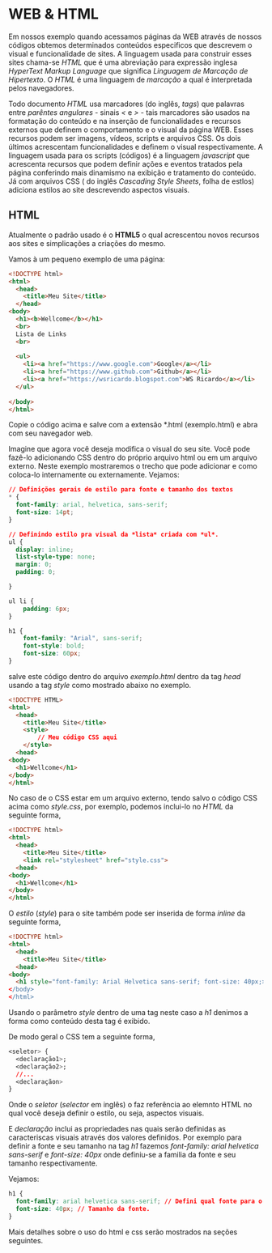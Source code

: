 # WEB & HTML

Em nossos exemplo quando acessamos páginas da WEB através de nossos códigos obtemos determinados conteúdos especificos que descrevem o visual e funcionalidade de sites. A linguagem usada para construir esses sites chama-se *HTML* que é uma abreviação para expressão inglesa *HyperText Markup Language* que significa *Linguagem de Marcação de Hipertexto*. O *HTML* é uma linguagem de *marcação* a qual é interpretada pelos navegadores. 

Todo documento *HTML* usa marcadores (do inglês, *tags*) que palavras entre *parêntes angulares* - sinais *<* e *>* - tais marcadores são usados na formatação do conteúdo e na inserção de funcionalidades e recursos externos que definem o comportamento e o visual da página WEB. Esses recursos podem ser imagens, vídeos, scripts e arquivos CSS. Os dois últimos acrescentam funcionalidades e definem o visual respectivamente. A linguagem usada para os scripts (códigos) é a linguagem *javascript* que acrescenta recursos que podem definir ações e eventos tratados pela página conferindo mais dinamismo na exibição e tratamento do conteúdo. Já com arquivos CSS ( do inglês *Cascading Style Sheets*, folha de estlos) adiciona estilos ao site descrevendo aspectos visuais.

## HTML

Atualmente o padrão usado é o **HTML5** o qual acrescentou novos recursos aos sites e simplicações a criações do mesmo.

Vamos à um pequeno exemplo de uma página:

```html
<!DOCTYPE html>
<html>
  <head>
    <title>Meu Site</title>
  </head>
<body>
  <h1><b>Wellcome</b></h1>
  <br>
  Lista de Links
  <br>
  
  <ul>
    <li><a href="https://www.google.com">Google</a></li>
    <li><a href="https://www.github.com">Github</a></li>
    <li><a href="https://wsricardo.blogspot.com">WS Ricardo</a></li>
  </ul>	
 
</body>
</html>
```

Copie o código acima e salve com a extensão *.html (exemplo.html) e abra com seu navegador web.

Imagine que agora você deseja modifica o visual do seu site. Você pode fazê-lo adicionando CSS dentro do próprio arquivo html ou em um arquivo externo. Neste exemplo mostraremos o trecho que pode adicionar e como coloca-lo internamente ou externamente.
Vejamos:

```css
// Definições gerais de estilo para fonte e tamanho dos textos
* {
  font-family: arial, helvetica, sans-serif;
  font-size: 14pt;
}

// Definindo estilo pra visual da *lista* criada com *ul*.
ul {
  display: inline;
  list-style-type: none;
  margin: 0;
  padding: 0;

}

ul li {
	padding: 6px;
}

h1 {
	font-family: "Arial", sans-serif;
	font-style: bold;
	font-size: 60px;
}

```

salve este código dentro do arquivo *exemplo.html* dentro da tag *head* usando a tag *style* como mostrado abaixo no exemplo.

```html
<!DOCTYPE HTML>
<html>
  <head>
    <title>Meu Site</title>
    <style>
        // Meu código CSS aqui
    </style>
  <head>
<body>
  <h1>Wellcome</h1>
</body>
</html>
```

No caso de o CSS estar em um arquivo externo, tendo salvo o código CSS acima como *style.css*, por exemplo, podemos inclui-lo no *HTML* da seguinte forma,

```html
<!DOCTYPE html>
<html>
  <head>
    <title>Meu Site</title>
    <link rel="stylesheet" href="style.css">
  <head>
<body>
  <h1>Wellcome</h1>
</body>
</html>

```

O *estilo* (*style*) para o site também pode ser inserida de forma *inline* da seguinte forma,

```html
<!DOCTYPE html>
<html>
  <head>
    <title>Meu Site</title>
  <head>
<body>
  <h1 style="font-family: Arial Helvetica sans-serif; font-size: 40px;>Wellcome</h1>
</body>
</html>
```

Usando o parâmetro *style* dentro de uma tag neste caso a *h1* denimos a forma como conteúdo desta tag é exibido.

De modo geral o CSS tem a seguinte forma,

```css
<seletor> { 
  <declaração1>; 
  <declaração2>;
  //...
  <declaraçãon>
}
```

Onde o *seletor* (*selector* em inglês) o faz referência ao elemnto HTML no qual você deseja definir o estilo, ou seja, aspectos visuais. 

E *declaração* inclui as propriedades nas quais serão definidas as caracteriscas visuais através dos valores definidos. Por exemplo para definir a fonte e seu tamanho na tag *h1* fazemos *font-family: arial helvetica sans-serif* e *font-size: 40px* onde definiu-se a familia da fonte e seu tamanho respectivamente.

Vejamos:

```css
h1 {
  font-family: arial helvetica sans-serif; // Defini qual fonte para o texto será usada.
  font-size: 40px; // Tamanho da fonte.
}
``` 

Mais detalhes sobre o uso do html e css serão mostrados na seções seguintes. 
